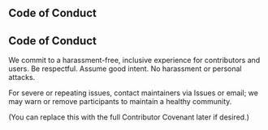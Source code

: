 
## Code of Conduct

## Code of Conduct




We commit to a harassment-free, inclusive experience for contributors and users.
Be respectful. Assume good intent. No harassment or personal attacks.

For severe or repeating issues, contact maintainers via Issues or email;
we may warn or remove participants to maintain a healthy community.

(You can replace this with the full Contributor Covenant later if desired.)
